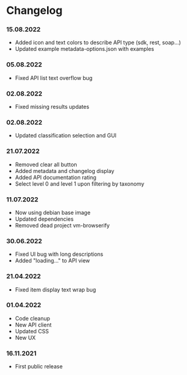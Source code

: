 Changelog
===

### 15.08.2022
- Added icon and text colors to describe API type (sdk, rest, soap...)
- Updated example metadata-options.json with examples

### 05.08.2022
- Fixed API list text overflow bug

### 02.08.2022
- Fixed missing results updates

### 02.08.2022
- Updated classification selection and GUI 

### 21.07.2022
- Removed clear all button
- Added metadata and changelog display
- Added API documentation rating
- Select level 0 and level 1 upon filtering by taxonomy

### 11.07.2022
- Now using debian base image
- Updated dependencies
- Removed dead project vm-browserify

### 30.06.2022
- Fixed UI bug with long descriptions
- Added "loading..." to API view

### 21.04.2022
- Fixed item display text wrap bug

### 01.04.2022
- Code cleanup
- New API client
- Updated CSS
- New UX

### 16.11.2021
- First public release